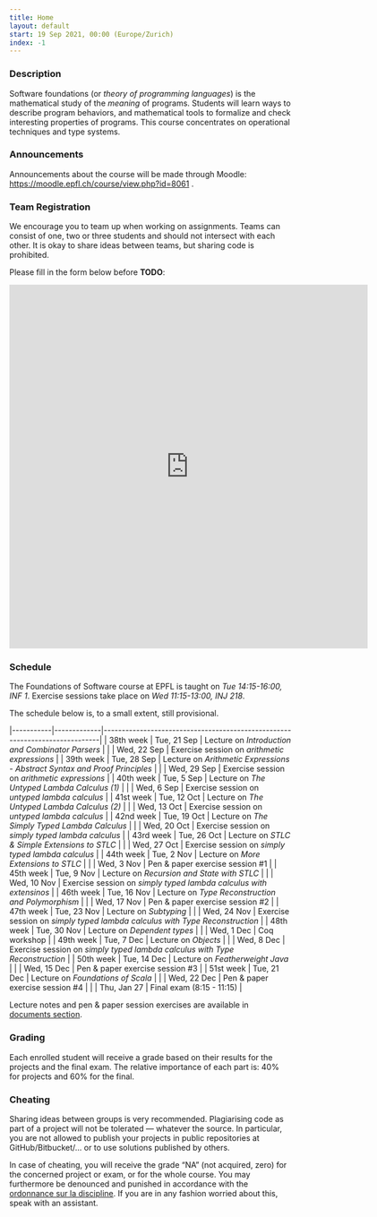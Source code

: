 ```yaml
---
title: Home
layout: default
start: 19 Sep 2021, 00:00 (Europe/Zurich)
index: -1
---
```


### Description

Software foundations (or *theory of programming languages*) is the mathematical study of the *meaning* of programs. Students will learn ways to describe program behaviors, and mathematical tools to formalize and check interesting properties of programs. This course concentrates on operational techniques and type systems.

### Announcements

Announcements about the course will be made through Moodle: https://moodle.epfl.ch/course/view.php?id=8061 .

<!--
### Mailing list

You *must join* the [course mailing list](https://groups.google.com/u/0/g/fos2021) if you're attending the course. Additional announcements related to the
course, as well as answers to the students' questions will be posted there -
remember to check it frequently! You can also use the list to ask any questions
you might have.

The mailing list is only available to registered members. In order to join the
mailing list, open the google group and click 'Apply for membership'.
-->

### Team Registration

We encourage you to team up when working on assignments. Teams can consist of one, two or three students and should not intersect with each other. It is okay to share ideas between teams, but sharing code is prohibited.

Please fill in the form below before __TODO__:

<iframe src="https://docs.google.com/forms/d/e/1FAIpQLScEGdAPPYY3j5oOxiA9mRX9Lxd0Ckz4bKMrIOuwF9cqQ-VNOA/viewform?embedded=true" width="640" height="650" frameborder="0" marginheight="0" marginwidth="0">Loading…</iframe>

### Schedule

The Foundations of Software course at EPFL is taught on *Tue 14:15-16:00, INF 1*.
Exercise sessions take place on *Wed 11:15-13:00, INJ 218*.

The schedule below is, to a small extent, still provisional.

|-----------|-------------|-----------------------------------------------------------------------------|
| 38th week | Tue, 21 Sep | Lecture on *Introduction and Combinator Parsers*                            |
|           | Wed, 22 Sep | Exercise session on *arithmetic expressions*                                |
| 39th week | Tue, 28 Sep | Lecture on *Arithmetic Expressions - Abstract Syntax and Proof Principles*  |
|           | Wed, 29 Sep | Exercise session on *arithmetic expressions*                                |
| 40th week | Tue, 5  Sep | Lecture on *The Untyped Lambda Calculus (1)*                                |
|           | Wed, 6  Sep | Exercise session on *untyped lambda calculus*                               |
| 41st week | Tue, 12 Oct | Lecture on *The Untyped Lambda Calculus (2)*                                |
|           | Wed, 13 Oct | Exercise session on *untyped lambda calculus*                               |
| 42nd week | Tue, 19 Oct | Lecture on *The Simply Typed Lambda Calculus*                               |
|           | Wed, 20 Oct | Exercise session on *simply typed lambda calculus*                          |
| 43rd week | Tue, 26 Oct | Lecture on *STLC & Simple Extensions to STLC*                               |
|           | Wed, 27 Oct | Exercise session on *simply typed lambda calculus*                          |
| 44th week | Tue, 2 Nov  | Lecture on *More Extensions to STLC*                                        |
|           | Wed, 3 Nov  | Pen & paper exercise session #1                                             |
| 45th week | Tue, 9 Nov  | Lecture on *Recursion and State with STLC*                                  |
|           | Wed, 10 Nov | Exercise session on *simply typed lambda calculus with extensinos*          |
| 46th week | Tue, 16 Nov | Lecture on *Type Reconstruction and Polymorphism*                           |
|           | Wed, 17 Nov | Pen & paper exercise session #2                                             |
| 47th week | Tue, 23 Nov | Lecture on *Subtyping*                                                      |
|           | Wed, 24 Nov | Exercise session on *simply typed lambda calculus with Type Reconstruction* |
| 48th week | Tue, 30 Nov | Lecture on *Dependent types*                                                |
|           | Wed, 1 Dec  | Coq workshop                                                                |
| 49th week | Tue, 7 Dec  | Lecture on *Objects*                                                        |
|           | Wed, 8 Dec  | Exercise session on *simply typed lambda calculus with Type Reconstruction* |
| 50th week | Tue, 14 Dec | Lecture on *Featherweight Java*                                             |
|           | Wed, 15 Dec | Pen & paper exercise session #3                                             |
| 51st week | Tue, 21 Dec | Lecture on *Foundations of Scala*                                           |
|           | Wed, 22 Dec | Pen & paper exercise session #4                                             |
|           | Thu, Jan 27 | Final exam (8:15 - 11:15)                                                    |

Lecture notes and pen & paper session exercises are available in [documents section](/documents.html).

### Grading

Each enrolled student will receive a grade based on their results for the
projects and the final exam. The relative importance of each part is: 40% for
projects and 60% for the final.

### Cheating

Sharing ideas between groups is very recommended. Plagiarising code as part of a project will not be tolerated — whatever the source. In particular, you are not allowed to publish your projects in public repositories at GitHub/Bitbucket/... or to use solutions published by others.

In case of cheating, you will receive the grade “NA” (not acquired, zero) for the concerned project or exam, or for the whole course. You may furthermore be denounced and punished in accordance with the [ordonnance sur la discipline](http://www.admin.ch/ch/f/rs/4/414.138.2.fr.pdf). If you are in any fashion worried about this, speak with an assistant.